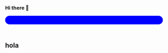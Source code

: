 ### Hi there 👋

<!--
**Nazareno222/Nazareno222** is a ✨ _special_ ✨ repository because its `README.md` (this file) appears on your GitHub profile.

Here are some ideas to get you started:

- 🔭 I’m currently working on ...
- 🌱 I’m currently learning ...
- 👯 I’m looking to collaborate on ...
- 🤔 I’m looking for help with ...
- 💬 Ask me about ...
- 📫 How to reach me: ...
- 😄 Pronouns: ...
- ⚡ Fun fact: ...
-->
<!DOCTYPE html>
<html>
    <head>
        <title>
        </title>
    </head>
    <body>
    	<header style="border:4px solid blue; width:100%;height :20px; background:blue; border-radius:22px 22px 22px 22px"></header>
        <h2>
            hola
        </h2>
    </body>
</html>
